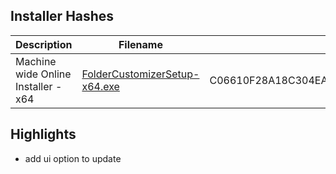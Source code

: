 ## Installer Hashes

| Description                         | Filename                                                                                                                                  | sha256 hash |
| ----------------------------------- | ----------------------------------------------------------------------------------------------------------------------------------------- | ----------- |
| Machine wide Online Installer - x64 | [FolderCustomizerSetup-x64.exe](https://github.com/Deadbush225/Folder-Customizer/releases/download/0.0.5/FolderCustomizerSetup-x64.exe) | C06610F28A18C304EA7D60E51F2014433B47000A32F34093C7513D66B311A593      |

## Highlights

- add ui option to update

